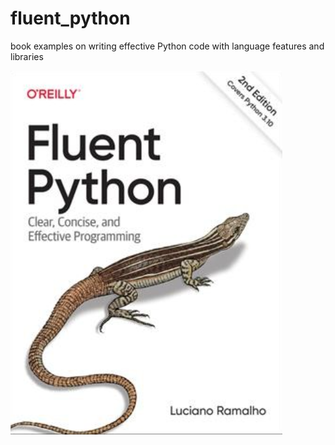 # fluent_python
book examples on writing effective Python code with language features and libraries

![Image](assests\book_cover.PNG)